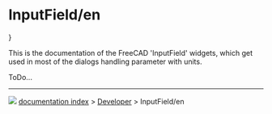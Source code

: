 # InputField/en
}

This is the documentation of the FreeCAD \'InputField\' widgets, which get used in most of the dialogs handling parameter with units.

ToDo\...



---
![](images/Right_arrow.png) [documentation index](../README.md) > [Developer](Category_Developer.md) > InputField/en

